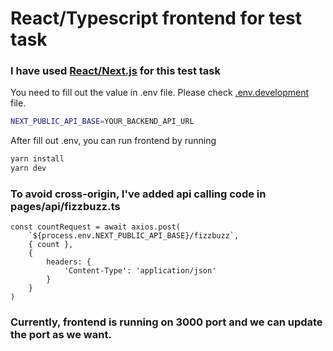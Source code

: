 # React/Typescript frontend for test task

### I have used [React/Next.js](https://nextjs.org/blog/next-13) for this test task

You need to fill out the value in .env file.
Please check [.env.development](https://github.com/jamesmern/test/blob/master/frontend/.env.development) file.
```bash
NEXT_PUBLIC_API_BASE=YOUR_BACKEND_API_URL
```

After fill out .env, you can run frontend by running
```bash
yarn install
yarn dev
```

### To avoid cross-origin, I've added api calling code in pages/api/fizzbuzz.ts
```code
const countRequest = await axios.post(
    `${process.env.NEXT_PUBLIC_API_BASE}/fizzbuzz`,
    { count },
    {
        headers: {
            'Content-Type': 'application/json'
        }
    }
)
```

### Currently, frontend is running on 3000 port and we can update the port as we want.

